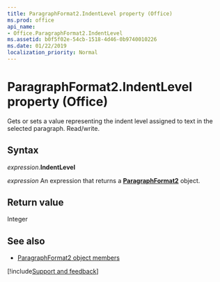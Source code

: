 ```yaml
---
title: ParagraphFormat2.IndentLevel property (Office)
ms.prod: office
api_name:
- Office.ParagraphFormat2.IndentLevel
ms.assetid: b0f5f02e-54cb-1518-4d46-0b9740010226
ms.date: 01/22/2019
localization_priority: Normal
---
```



# ParagraphFormat2.IndentLevel property (Office)

Gets or sets a value representing the indent level assigned to text in the selected paragraph. Read/write.


## Syntax

_expression_.**IndentLevel**

_expression_ An expression that returns a **[ParagraphFormat2](Office.ParagraphFormat2.md)** object.


## Return value

Integer


## See also

- [ParagraphFormat2 object members](overview/library-reference/paragraphformat2-members-office.md)




[!include[Support and feedback](~/includes/feedback-boilerplate.md)]